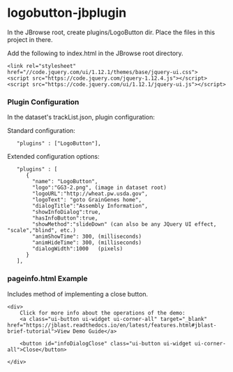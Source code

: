 # logobutton-jbplugin

In the JBrowse root, create plugins/LogoButton dir.  Place the files in this project in there.

Add the following to index.html in the JBrowse root directory.
```
<link rel="stylesheet" href="//code.jquery.com/ui/1.12.1/themes/base/jquery-ui.css">
<script src="https://code.jquery.com/jquery-1.12.4.js"></script>
<script src="https://code.jquery.com/ui/1.12.1/jquery-ui.js"></script>
```

### Plugin Configuration

In the dataset's trackList.json, plugin configuration:

Standard configuration:
```
   "plugins" : ["LogoButton"],
```

Extended configuration options:
```
   "plugins" : [
      {
        "name": "LogoButton",
        "logo":"GG3-2.png", (image in dataset root)
        "logoURL":"http://wheat.pw.usda.gov",
        "logoText": "goto GrainGenes home",
        "dialogTitle":"Assembly Information",
        "showInfoDialog":true,
        "hasInfoButton":true,
        "showMethod":"slideDown" (can also be any JQuery UI effect, "scale","blind", etc.)
		"animShowTime": 300, (milliseconds)
		"animHideTime": 300, (milliseconds)
		"dialogWidth":1000   (pixels)
      }
   ],
```
### pageinfo.html Example
Includes method of implementing a close button.
```
<div>
    Click for more info about the operations of the demo: 
    <a class="ui-button ui-widget ui-corner-all" target="_blank" href="https://jblast.readthedocs.io/en/latest/features.html#jblast-brief-tutorial">View Demo Guide</a>

    <button id="infoDialogClose" class="ui-button ui-widget ui-corner-all">Close</button>

</div>
```
